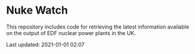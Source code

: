 # Nuke Watch

This repository includes code for retrieving the latest information available on the output of EDF nuclear power plants in the UK.

Last updated: 2021-01-01 02:07